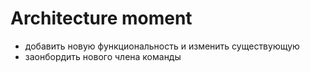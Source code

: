 # Architecture moment

- добавить новую функциональность и изменить существующую
- заонбордить нового члена команды

<!--
Плохая архитектура пахнет и чувствуется = Architecture moment
- чтобы починить баг нужно перепилить пол проекта
- в фиче больше проблем с интеграцией чем с реализацией
- а теперь посмотрите на это со стороны новичка в команде
-->
